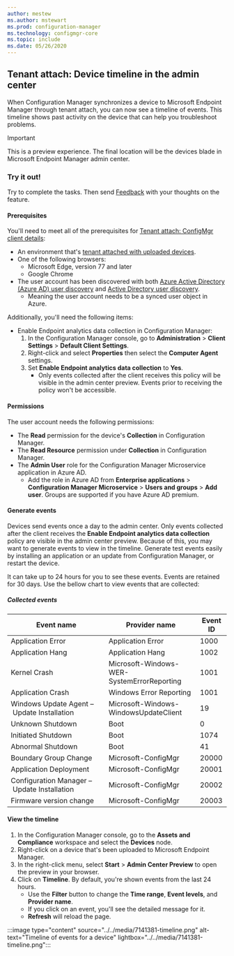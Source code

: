 ```yaml
---
author: mestew
ms.author: mstewart
ms.prod: configuration-manager
ms.technology: configmgr-core
ms.topic: include
ms.date: 05/26/2020
---
```


## <a name="bkmk_timeline"></a> Tenant attach: Device timeline in the admin center
<!--7141381-->
When Configuration Manager synchronizes a device to Microsoft Endpoint Manager through tenant attach, you can now see a timeline of events. This timeline shows past activity on the device that can help you troubleshoot problems.

> [!Important]
> This is a preview experience. The final location will be the devices blade in Microsoft Endpoint Manager admin center.

### Try it out!

Try to complete the tasks. Then send [Feedback](../../technical-preview-2003.md#bkmk_feedback) with your thoughts on the feature.

#### Prerequisites

You'll need to meet all of the prerequisites for [Tenant attach: ConfigMgr client details](../../technical-preview-2004.md#bkmk_mem):

- An environment that's [tenant attached with uploaded devices](../../../../../tenant-attach/device-sync-actions.md).
- One of the following browsers:
  - Microsoft Edge, version 77 and later
  - Google Chrome
- The user account has been discovered with both [Azure Active Directory (Azure AD) user discovery](../../../../servers/deploy/configure/about-discovery-methods.md#azureaddisc) and [Active Directory user discovery](../../../../servers/deploy/configure/about-discovery-methods.md#bkmk_aboutUser).
  - Meaning the user account needs to be a synced user object in Azure.

Additionally, you'll need the following items:

- Enable Endpoint analytics data collection in Configuration Manager:
   1. In the Configuration Manager console, go to **Administration** > **Client Settings** > **Default Client Settings**.
   1. Right-click and select **Properties** then select the **Computer Agent** settings.
   1. Set **Enable Endpoint analytics data collection** to **Yes**.
      - Only events collected after the client receives this policy will be visible in the admin center preview. Events prior to receiving the policy won't be accessible.

#### Permissions

The user account needs the following permissions:

- The **Read** permission for the device's **Collection** in Configuration Manager.
- The **Read Resource** permission under **Collection** in Configuration Manager.
- The **Admin User** role for the Configuration Manager Microservice application in Azure AD.
  - Add the role in Azure AD from **Enterprise applications** > **Configuration Manager Microservice** > **Users and groups** > **Add user**. Groups are supported if you have Azure AD premium.


#### Generate events

Devices send events once a day to the admin center. Only events collected after the client receives the **Enable Endpoint analytics data collection** policy are visible in the admin center preview. Because of this, you may want to generate events to view in the timeline. Generate test events easily by installing an application or an update from Configuration Manager, or restart the device.

It can take up to 24 hours for you to see these events. Events are retained for 30 days. Use the bellow chart to view events that are collected:

##### Collected events

|Event name|Provider name|Event ID|
|---|---|---|
|Application Error|Application Error|1000|
|Application Hang|Application Hang|1002|
|Kernel Crash|Microsoft-Windows-WER-SystemErrorReporting|1001|
|Application Crash|Windows Error Reporting|1001|
|Windows Update Agent – Update Installation|Microsoft-Windows-WindowsUpdateClient|19|
|Unknown Shutdown|Boot|0|
|Initiated Shutdown|Boot|1074|
|Abnormal Shutdown|Boot|41|
|Boundary Group Change|Microsoft-ConfigMgr|20000|
|Application Deployment|Microsoft-ConfigMgr|20001|
|Configuration Manager – Update Installation|Microsoft-ConfigMgr|20002|
|Firmware version change|Microsoft-ConfigMgr|20003|

#### View the timeline

1. In the Configuration Manager console, go to the **Assets and Compliance** workspace and select the **Devices** node.
1. Right-click on a device that's been uploaded to Microsoft Endpoint Manager.
1. In the right-click menu, select **Start** > **Admin Center Preview** to open the preview in your browser.
1. Click on **Timeline**. By default, you're shown events from the last 24 hours.
   - Use the **Filter** button to change the **Time range**, **Event levels**, and **Provider name**.
   - If you click on an event, you'll see the detailed message for it.
   - **Refresh** will reload the page.

:::image type="content" source="../../media/7141381-timeline.png" alt-text="Timeline of events for a device" lightbox="../../media/7141381-timeline.png":::
